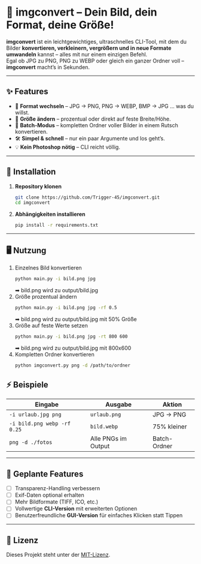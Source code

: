# 📸 imgconvert – Dein Bild, dein Format, deine Größe!

**imgconvert** ist ein leichtgewichtiges, ultraschnelles CLI-Tool, mit dem du Bilder **konvertieren, verkleinern, vergrößern und in neue Formate umwandeln** kannst – alles mit nur einem einzigen Befehl.  
Egal ob JPG zu PNG, PNG zu WEBP oder gleich ein ganzer Ordner voll – **imgconvert** macht’s in Sekunden.

---

## ✨ Features

- 🔄 **Format wechseln** – JPG → PNG, PNG → WEBP, BMP → JPG … was du willst.
- 📏 **Größe ändern** – prozentual oder direkt auf feste Breite/Höhe.
- 📂 **Batch-Modus** – kompletten Ordner voller Bilder in einem Rutsch konvertieren.
- 🛠 **Simpel & schnell** – nur ein paar Argumente und los geht’s.
- 💡 **Kein Photoshop nötig** – CLI reicht völlig.

---

## 🚀 Installation

1. **Repository klonen**  
   ```bash
   git clone https://github.com/Trigger-45/imgconvert.git
   cd imgconvert
   ```
2. **Abhängigkeiten installieren**
    ```bash
    pip install -r requirements.txt
    ```

---

## 🖥️ Nutzung

1. Einzelnes Bild konvertieren
    ```bash
    python main.py -i bild.png jpg
    ```
    ➡ bild.png wird zu output/bild.jpg
2.  Größe prozentual ändern
    ```bash
    python main.py -i bild.png jpg -rf 0.5
    ```
    ➡ bild.png wird zu output/bild.jpg mit 50% Größe
3. Größe auf feste Werte setzen
    ```bash
    python main.py -i bild.png jpg -rt 800 600
    ```
    ➡ bild.png wird zu output/bild.jpg mit 800x600
4. Kompletten Ordner konvertieren
    ```bash
    python imgconvert.py png -d /path/to/ordner


## ⚡ Beispiele

| Eingabe | Ausgabe | Aktion |
|---------|---------|--------|
| `-i urlaub.jpg png` | `urlaub.png` | JPG → PNG |
| `-i bild.png webp -rf 0.25` | `bild.webp` | 75% kleiner |
| `png -d ./fotos` | Alle PNGs im Output | Batch-Ordner |

---

## 🧩 Geplante Features
- [ ] Transparenz-Handling verbessern
- [ ] Exif-Daten optional erhalten
- [ ] Mehr Bildformate (TIFF, ICO, etc.)
- [ ] Vollwertige **CLI-Version** mit erweiterten Optionen
- [ ] Benutzerfreundliche **GUI-Version** für einfaches Klicken statt Tippen

---

## 📜 Lizenz
Dieses Projekt steht unter der [MIT-Lizenz](LICENSE).


